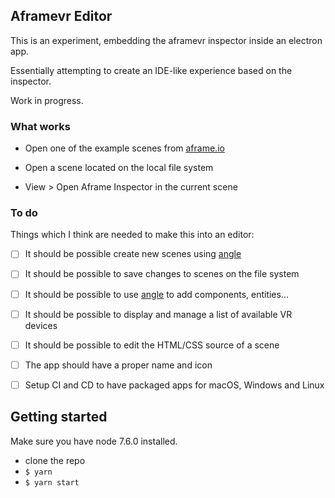## Aframevr Editor ##

This is an experiment, embedding the aframevr inspector inside an electron app.

Essentially attempting to create an IDE-like experience based on the inspector.

Work in progress.

### What works ###

* Open one of the example scenes from [aframe.io](https://aframe.io)

* Open a scene located on the local file system

* View > Open Aframe Inspector in the current scene

### To do ###

Things which I think are needed to make this into an editor:

* [ ] It should be possible create new scenes using [angle](https://github.com/aframevr/angle)

* [ ] It should be possible to save changes to scenes on the file system

* [ ] It should be possible to use [angle](https://github.com/aframevr/angle) to add components, entities...

* [ ] It should be possible to display and manage a list of available VR devices

* [ ] It should be possible to edit the HTML/CSS source of a scene

* [ ] The app should have a proper name and icon

* [ ] Setup CI and CD to have packaged apps for macOS, Windows and Linux

## Getting started ##

Make sure you have node 7.6.0 installed.

* clone the repo
* `$ yarn`
* `$ yarn start`
